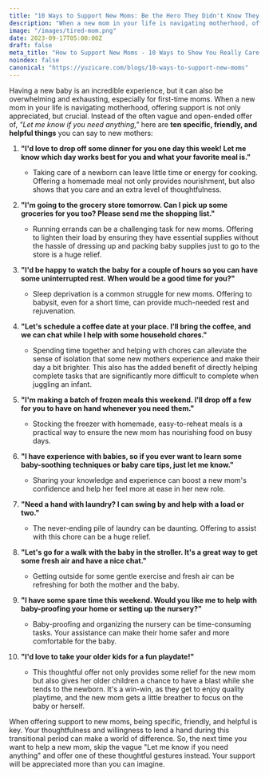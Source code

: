 ```yaml
---
title: "10 Ways to Support New Moms: Be the Hero They Didn't Know They Needed!"
description: "When a new mom in your life is navigating motherhood, offering support is crucial. Here are 10 specific and helpful things you can do to help. Read more here."
image: "/images/tired-mom.png"
date: 2023-09-17T05:00:00Z
draft: false
meta_title: "How to Support New Moms - 10 Ways to Show You Really Care | Yuzi"
noindex: false
canonical: "https://yuzicare.com/blogs/10-ways-to-support-new-moms"
---
```


Having a new baby is an incredible experience, but it can also be overwhelming and exhausting, especially for first-time moms. When a new mom in your life is navigating motherhood, offering support is not only appreciated, but crucial. Instead of the often vague and open-ended offer of, *"Let me know if you need anything,"* here are **ten specific, friendly, and helpful things** you can say to new mothers:

1. **"I'd love to drop off some dinner for you one day this week! Let me know which day works best for you and what your favorite meal is."**
   - Taking care of a newborn can leave little time or energy for cooking. Offering a homemade meal not only provides nourishment, but also shows that you care and an extra level of thoughtfulness.

2. **"I'm going to the grocery store tomorrow. Can I pick up some groceries for you too? Please send me the shopping list."**
   - Running errands can be a challenging task for new moms. Offering to lighten their load by ensuring they have essential supplies without the hassle of dressing up and packing baby supplies just to go to the store is a huge relief.

3. **"I'd be happy to watch the baby for a couple of hours so you can have some uninterrupted rest. When would be a good time for you?"**
   - Sleep deprivation is a common struggle for new moms. Offering to babysit, even for a short time, can provide much-needed rest and rejuvenation.

4. **"Let's schedule a coffee date at your place. I'll bring the coffee, and we can chat while I help with some household chores."**
   - Spending time together and helping with chores can alleviate the sense of isolation that some new mothers experience and make their day a bit brighter. This also has the added benefit of directly helping complete tasks that are significantly more difficult to complete when juggling an infant.

5. **"I'm making a batch of frozen meals this weekend. I'll drop off a few for you to have on hand whenever you need them."**
   - Stocking the freezer with homemade, easy-to-reheat meals is a practical way to ensure the new mom has nourishing food on busy days.

6. **"I have experience with babies, so if you ever want to learn some baby-soothing techniques or baby care tips, just let me know."**
   - Sharing your knowledge and experience can boost a new mom's confidence and help her feel more at ease in her new role.

7. **"Need a hand with laundry? I can swing by and help with a load or two."**
   - The never-ending pile of laundry can be daunting. Offering to assist with this chore can be a huge relief.

8. **"Let's go for a walk with the baby in the stroller. It's a great way to get some fresh air and have a nice chat."**
   - Getting outside for some gentle exercise and fresh air can be refreshing for both the mother and the baby.

9. **"I have some spare time this weekend. Would you like me to help with baby-proofing your home or setting up the nursery?"**
   - Baby-proofing and organizing the nursery can be time-consuming tasks. Your assistance can make their home safer and more comfortable for the baby.

10. **"I'd love to take your older kids for a fun playdate!"**
    - This thoughtful offer not only provides some relief for the new mom but also gives her older children a chance to have a blast while she tends to the newborn. It's a win-win, as they get to enjoy quality playtime, and the new mom gets a little breather to focus on the baby or herself.

When offering support to new moms, being specific, friendly, and helpful is key. Your thoughtfulness and willingness to lend a hand during this transitional period can make a world of difference. So, the next time you want to help a new mom, skip the vague "Let me know if you need anything" and offer one of these thoughtful gestures instead. Your support will be appreciated more than you can imagine.

